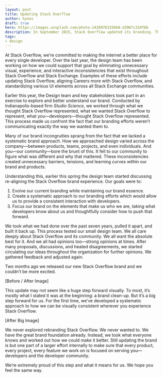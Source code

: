 ```yaml
---
layout: post
title: Updating Stack Overflow
author: hynes
draft: true
hero: https://images.unsplash.com/photo-1428976325048-d3967c319f6b
description: In September 2015, Stack Overflow updated its branding. This is a little snapshot into that process.
tags:
- design
---
```


At Stack Overflow, we’re committed to making the internet a better place for every single developer. Over the last year, the design team has been working on how we could support that goal by eliminating unnecessary visual, experience, and interactive inconsistencies that exist throughout Stack Overflow and Stack Exchange. Examples of these efforts include updating Stack Overflow, aligning Careers more with Stack Overflow, and standardizing various UI elements across all Stack Exchange communities.

Earlier this year, the Design team and key stakeholders took part in an exercise to explore and better understand our brand. Conducted by Indianapolis-based firm *Studio Science*, we worked through what we thought Stack Overflow represented, what we wanted Stack Overflow to represent, what you—developers—thought Stack Overflow represented. This process made us confront the fact that our branding efforts weren’t communicating exactly the way we wanted them to.

Many of our brand incongruities sprang from the fact that we lacked a systematic brand approach. How we approached design varied across the company—between products, teams, projects, and even individuals. And you—our community—bore the brunt of this. It fell to our community to figure what was different and why that mattered. These inconsistencies created unnecessary barriers, tensions, and learning curves within our brand and products.

Understanding this, earlier this spring the design team started discussing re-aligning the Stack Overflow brand experience. Our goals were to:

 1. Evolve our current branding while maintaining our brand essence.
 2. Create a systematic approach to our branding efforts which would allow us to provide a consistent interaction with developers.
 3. Focus our brand on the elements that make us who we are, taking what developers know about us and thoughtfully consider how to push that forward.

We took what we had done over the past seven years, pulled it apart, and built it back up. This process tested our small design team. We all care deeply about Stack Overflow and its community. We all want the absolute best for it. And we all had opinions too—strong opinions at times. After many proposals, discussions, and heated disagreements, we started circulating our ideas throughout the organization for further opinions. We gathered feedback and adjusted again.

Two months ago we released our new Stack Overflow brand and we couldn’t be more excited.

[Before / After Image]

This update may not seem like a huge step forward visually. To most, it’s mostly what I stated it was at the beginning: a brand clean-up. But it’s a big step forward for us. For the first time, we’ve developed a systematic approach to how we can be visually consistent wherever you experience Stack Overflow.

[After Big Image]

We never explored rebranding Stack Overflow. We never wanted to. We have the great brand foundation already. Instead, we took what everyone knows and worked out how we could make it better. Still updating the brand is but one part of a larger effort internally to make sure that every product, every project, every feature we work on is focused on serving you—developers and the developer community.

We’re extremely proud of this step and what it means for us. We hope you feel the same way.